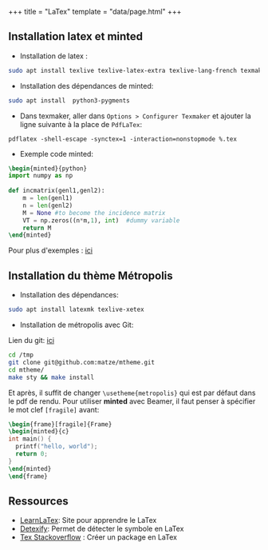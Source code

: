 +++
title = "LaTex"
template = "data/page.html"
+++

## Installation latex et minted

* Installation de latex :
```sh
sudo apt install texlive texlive-latex-extra texlive-lang-french texmaker
```

* Installation des dépendances de minted:
```sh
sudo apt install  python3-pygments
```

* Dans texmaker, aller dans `Options > Configurer Texmaker` et ajouter la ligne
suivante à la place de `PdfLaTex`:
```
pdflatex -shell-escape -synctex=1 -interaction=nonstopmode %.tex
```

* Exemple code minted:
```latex
\begin{minted}{python}
import numpy as np
    
def incmatrix(genl1,genl2):
    m = len(genl1)
    n = len(genl2)
    M = None #to become the incidence matrix
    VT = np.zeros((n*m,1), int)  #dummy variable
    return M
\end{minted}
```
Pour plus d'exemples : [ici](https://www.overleaf.com/learn/latex/Code_Highlighting_with_minted)

## Installation du thème Métropolis

* Installation des dépendances:
```sh
sudo apt install latexmk texlive-xetex
```

* Installation de métropolis avec Git:

Lien du git: [ici](https://github.com/matze/mtheme)

```sh
cd /tmp
git clone git@github.com:matze/mtheme.git
cd mtheme/
make sty && make install
```

Et après, il suffit de changer `\usetheme{metropolis}` qui est par défaut dans le pdf de rendu.
Pour utiliser __minted__ avec Beamer, il faut penser à spécifier le mot clef `[fragile]` avant:
```latex
\begin{frame}[fragile]{Frame}
\begin{minted}{c}
int main() {
  printf("hello, world");
  return 0;
}
\end{minted}
\end{frame}
```

## Ressources

 * [LearnLaTex](https://www.learnlatex.org/en/): Site pour apprendre le LaTex
 * [Detexify](http://detexify.kirelabs.org/classify.html): Permet de détecter le symbole en LaTex
 * [Tex Stackoverflow](https://tex.stackexchange.com/questions/34175/how-do-i-create-a-latex-package) : Créer un package en LaTex
